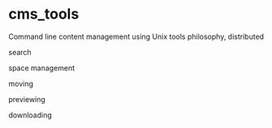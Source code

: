 # cms_tools
Command line content management using Unix tools philosophy, distributed

search

space management

moving

previewing

downloading
